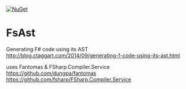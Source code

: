 [![NuGet](https://img.shields.io/nuget/v/FsAst.svg)](https://www.nuget.org/packages/FsAst/)

# FsAst

Generating F# code using its AST
http://blog.ctaggart.com/2014/09/generating-f-code-using-its-ast.html

uses Fantomas & FSharp.Compiler.Service
https://github.com/dungpa/fantomas
https://github.com/fsharp/FSharp.Compiler.Service